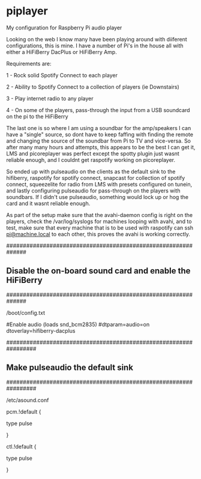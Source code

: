 # piplayer
My configuration for Raspberry Pi audio player

Looking on the web I know many have been playing around with diiferent configurations, this is mine. I have a number of Pi's in the house all with either a HiFiBerry DacPlus or HiFiBerry Amp.

Requirements are:

1 - Rock solid Spotify Connect to each player

2 - Ability to Spotify Connect to a collection of players (ie Downstairs)

3 - Play internet radio to any player

4 - On some of the players, pass-through the input from a USB soundcard on the pi to the HiFiBerry

The last one is so where I am using a soundbar for the amp/speakers I can have a "single" source, so dont have to keep faffing with finding the remote and changing the source of the soundbar from Pi to TV and vice-versa.  So after many many hours and attempts, this appears to be the best I can get it, LMS and picoreplayer was perfect except the spotty plugin just wasnt reliable enough, and I couldnt get raspotify working on picoreplayer.

So ended up with pulseaudio on the clients as the default sink to the hifiberry, raspotify for spotify connect, snapcast for collection of spotify connect, squeezelite for radio from LMS with presets configured on tunein, and lastly configuring pulseaudio for pass-through on the players with soundbars.  If I didn't use pulseaudio, something would lock up or hog the card and it wasnt reliable enough.

As part of the setup make sure that the avahi-daemon config is right on the players, check the /var/log/syslogs for machines looping with avahi, and to test, make sure that every machine that is to be used with raspotify can ssh pi@machine.local to each other, this proves the avahi is working correctly.

##############################################################
## Disable the on-board sound card and enable the HiFiBerry
##############################################################

/boot/config.txt

#Enable audio (loads snd_bcm2835)
#dtparam=audio=on
dtoverlay=hifiberry-dacplus

#################################################################
## Make pulseaudio the default sink
#################################################################

/etc/asound.conf

pcm.!default {

  type pulse
  
}

ctl.!default {

  type pulse
  
}
